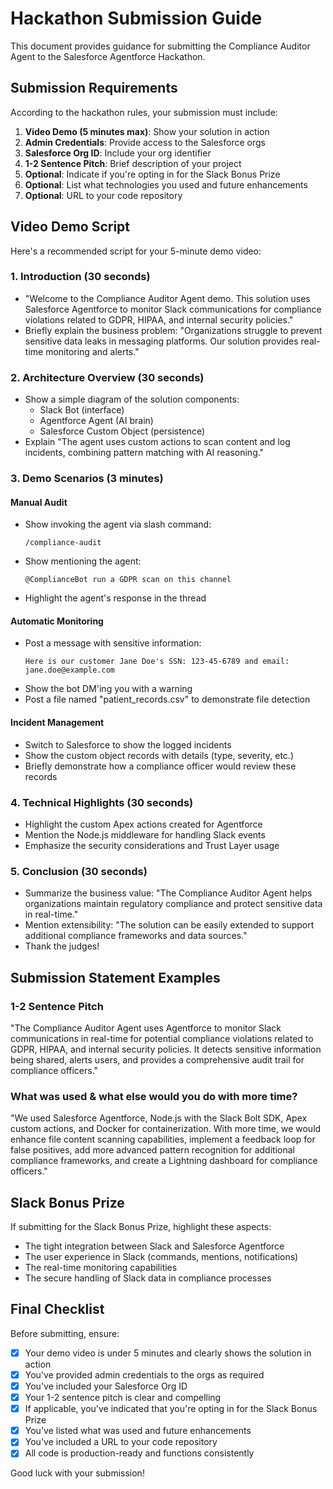 # Hackathon Submission Guide

This document provides guidance for submitting the Compliance Auditor Agent to the Salesforce Agentforce Hackathon.

## Submission Requirements

According to the hackathon rules, your submission must include:

1. **Video Demo (5 minutes max)**: Show your solution in action
2. **Admin Credentials**: Provide access to the Salesforce orgs
3. **Salesforce Org ID**: Include your org identifier
4. **1-2 Sentence Pitch**: Brief description of your project
5. **Optional**: Indicate if you're opting in for the Slack Bonus Prize
6. **Optional**: List what technologies you used and future enhancements
7. **Optional**: URL to your code repository

## Video Demo Script

Here's a recommended script for your 5-minute demo video:

### 1. Introduction (30 seconds)
- "Welcome to the Compliance Auditor Agent demo. This solution uses Salesforce Agentforce to monitor Slack communications for compliance violations related to GDPR, HIPAA, and internal security policies."
- Briefly explain the business problem: "Organizations struggle to prevent sensitive data leaks in messaging platforms. Our solution provides real-time monitoring and alerts."

### 2. Architecture Overview (30 seconds)
- Show a simple diagram of the solution components:
  - Slack Bot (interface)
  - Agentforce Agent (AI brain)
  - Salesforce Custom Object (persistence)
- Explain "The agent uses custom actions to scan content and log incidents, combining pattern matching with AI reasoning."

### 3. Demo Scenarios (3 minutes)

#### Manual Audit
- Show invoking the agent via slash command:
  ```
  /compliance-audit
  ```
- Show mentioning the agent:
  ```
  @ComplianceBot run a GDPR scan on this channel
  ```
- Highlight the agent's response in the thread

#### Automatic Monitoring
- Post a message with sensitive information:
  ```
  Here is our customer Jane Doe's SSN: 123-45-6789 and email: jane.doe@example.com
  ```
- Show the bot DM'ing you with a warning
- Post a file named "patient_records.csv" to demonstrate file detection

#### Incident Management
- Switch to Salesforce to show the logged incidents
- Show the custom object records with details (type, severity, etc.)
- Briefly demonstrate how a compliance officer would review these records

### 4. Technical Highlights (30 seconds)
- Highlight the custom Apex actions created for Agentforce
- Mention the Node.js middleware for handling Slack events
- Emphasize the security considerations and Trust Layer usage

### 5. Conclusion (30 seconds)
- Summarize the business value: "The Compliance Auditor Agent helps organizations maintain regulatory compliance and protect sensitive data in real-time."
- Mention extensibility: "The solution can be easily extended to support additional compliance frameworks and data sources."
- Thank the judges!

## Submission Statement Examples

### 1-2 Sentence Pitch
"The Compliance Auditor Agent uses Agentforce to monitor Slack communications in real-time for potential compliance violations related to GDPR, HIPAA, and internal security policies. It detects sensitive information being shared, alerts users, and provides a comprehensive audit trail for compliance officers."

### What was used & what else would you do with more time?
"We used Salesforce Agentforce, Node.js with the Slack Bolt SDK, Apex custom actions, and Docker for containerization. With more time, we would enhance file content scanning capabilities, implement a feedback loop for false positives, add more advanced pattern recognition for additional compliance frameworks, and create a Lightning dashboard for compliance officers."

## Slack Bonus Prize
If submitting for the Slack Bonus Prize, highlight these aspects:
- The tight integration between Slack and Salesforce Agentforce
- The user experience in Slack (commands, mentions, notifications)
- The real-time monitoring capabilities
- The secure handling of Slack data in compliance processes

## Final Checklist

Before submitting, ensure:

- [x] Your demo video is under 5 minutes and clearly shows the solution in action
- [x] You've provided admin credentials to the orgs as required
- [x] You've included your Salesforce Org ID
- [x] Your 1-2 sentence pitch is clear and compelling
- [x] If applicable, you've indicated that you're opting in for the Slack Bonus Prize
- [x] You've listed what was used and future enhancements
- [x] You've included a URL to your code repository
- [x] All code is production-ready and functions consistently

Good luck with your submission! 